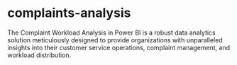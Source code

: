 # complaints-analysis
The Complaint Workload Analysis in Power BI is a robust data analytics solution meticulously designed to provide organizations with unparalleled insights into their customer service operations, complaint management, and workload distribution. 
